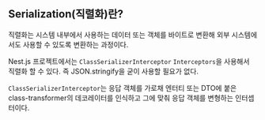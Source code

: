 ## Serialization(직렬화)란?

직렬화는 시스템 내부에서 사용하는 데이터 또는 객체를 바이트로 변환해 외부 시스템에서도 사용할 수 있도록 변환하는 과정이다.

Nest.js 프로젝트에서는 `ClassSerializerInterceptor` `Interceptors`을 사용해서 직렬화 할 수 있다.
즉 JSON.stringify을 굳이 사용할 필요가 없다.

`ClassSerializerInterceptor`는 응답 객체를 가로채 엔터티 또는 DTO에 붙은 class-transformer의 데코레이터를 인식하고 그에 맞춰 응답 객체를 변형하는 인터셉터이다.
